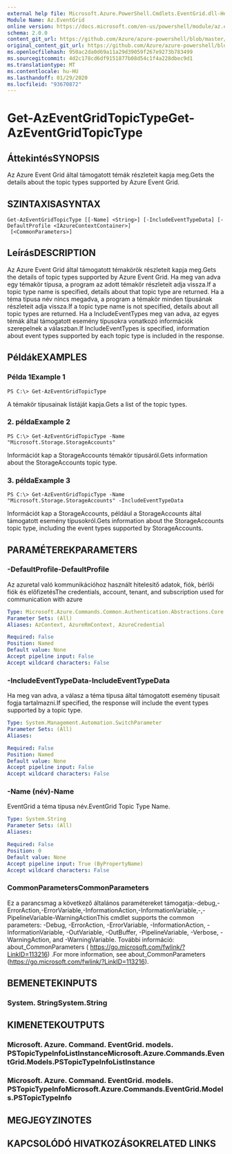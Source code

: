 ```yaml
---
external help file: Microsoft.Azure.PowerShell.Cmdlets.EventGrid.dll-Help.xml
Module Name: Az.EventGrid
online version: https://docs.microsoft.com/en-us/powershell/module/az.eventgrid/get-azeventgridtopictype
schema: 2.0.0
content_git_url: https://github.com/Azure/azure-powershell/blob/master/src/EventGrid/EventGrid/help/Get-AzEventGridTopicType.md
original_content_git_url: https://github.com/Azure/azure-powershell/blob/master/src/EventGrid/EventGrid/help/Get-AzEventGridTopicType.md
ms.openlocfilehash: 950ac2da0d69a11a29d39059f267e9273b783499
ms.sourcegitcommit: 4d2c178cd6df9151877b08d54c1f4a228dbec9d1
ms.translationtype: MT
ms.contentlocale: hu-HU
ms.lasthandoff: 01/29/2020
ms.locfileid: "93670872"
---
```

# <span data-ttu-id="a523c-101">Get-AzEventGridTopicType</span><span class="sxs-lookup"><span data-stu-id="a523c-101">Get-AzEventGridTopicType</span></span>

## <span data-ttu-id="a523c-102">Áttekintés</span><span class="sxs-lookup"><span data-stu-id="a523c-102">SYNOPSIS</span></span>
<span data-ttu-id="a523c-103">Az Azure Event Grid által támogatott témák részleteit kapja meg.</span><span class="sxs-lookup"><span data-stu-id="a523c-103">Gets the details about the topic types supported by Azure Event Grid.</span></span>

## <span data-ttu-id="a523c-104">SZINTAXISA</span><span class="sxs-lookup"><span data-stu-id="a523c-104">SYNTAX</span></span>

```
Get-AzEventGridTopicType [[-Name] <String>] [-IncludeEventTypeData] [-DefaultProfile <IAzureContextContainer>]
 [<CommonParameters>]
```

## <span data-ttu-id="a523c-105">Leírás</span><span class="sxs-lookup"><span data-stu-id="a523c-105">DESCRIPTION</span></span>
<span data-ttu-id="a523c-106">Az Azure Event Grid által támogatott témakörök részleteit kapja meg.</span><span class="sxs-lookup"><span data-stu-id="a523c-106">Gets the details of topic types supported by Azure Event Grid.</span></span>
<span data-ttu-id="a523c-107">Ha meg van adva egy témakör típusa, a program az adott témakör részleteit adja vissza.</span><span class="sxs-lookup"><span data-stu-id="a523c-107">If a topic type name is specified, details about that topic type are returned.</span></span>
<span data-ttu-id="a523c-108">Ha a téma típusa név nincs megadva, a program a témakör minden típusának részleteit adja vissza.</span><span class="sxs-lookup"><span data-stu-id="a523c-108">If a topic type name is not specified, details about all topic types are returned.</span></span>
<span data-ttu-id="a523c-109">Ha a IncludeEventTypes meg van adva, az egyes témák által támogatott esemény típusokra vonatkozó információk szerepelnek a válaszban.</span><span class="sxs-lookup"><span data-stu-id="a523c-109">If IncludeEventTypes is specified, information about event types supported by each topic type is included in the response.</span></span>

## <span data-ttu-id="a523c-110">Példák</span><span class="sxs-lookup"><span data-stu-id="a523c-110">EXAMPLES</span></span>

### <span data-ttu-id="a523c-111">Példa 1</span><span class="sxs-lookup"><span data-stu-id="a523c-111">Example 1</span></span>
```
PS C:\> Get-AzEventGridTopicType
```

<span data-ttu-id="a523c-112">A témakör típusainak listáját kapja.</span><span class="sxs-lookup"><span data-stu-id="a523c-112">Gets a list of the topic types.</span></span>

### <span data-ttu-id="a523c-113">2. példa</span><span class="sxs-lookup"><span data-stu-id="a523c-113">Example 2</span></span>
```
PS C:\> Get-AzEventGridTopicType -Name "Microsoft.Storage.StorageAccounts"
```

<span data-ttu-id="a523c-114">Információt kap a StorageAccounts témakör típusáról.</span><span class="sxs-lookup"><span data-stu-id="a523c-114">Gets information about the StorageAccounts topic type.</span></span>

### <span data-ttu-id="a523c-115">3. példa</span><span class="sxs-lookup"><span data-stu-id="a523c-115">Example 3</span></span>
```
PS C:\> Get-AzEventGridTopicType -Name "Microsoft.Storage.StorageAccounts" -IncludeEventTypeData
```

<span data-ttu-id="a523c-116">Információt kap a StorageAccounts, például a StorageAccounts által támogatott esemény típusokról.</span><span class="sxs-lookup"><span data-stu-id="a523c-116">Gets information about the StorageAccounts topic type, including the event types supported by StorageAccounts.</span></span>

## <span data-ttu-id="a523c-117">PARAMÉTEREK</span><span class="sxs-lookup"><span data-stu-id="a523c-117">PARAMETERS</span></span>

### <span data-ttu-id="a523c-118">-DefaultProfile</span><span class="sxs-lookup"><span data-stu-id="a523c-118">-DefaultProfile</span></span>
<span data-ttu-id="a523c-119">Az azuretal való kommunikációhoz használt hitelesítő adatok, fiók, bérlői fiók és előfizetés</span><span class="sxs-lookup"><span data-stu-id="a523c-119">The credentials, account, tenant, and subscription used for communication with azure</span></span>

```yaml
Type: Microsoft.Azure.Commands.Common.Authentication.Abstractions.Core.IAzureContextContainer
Parameter Sets: (All)
Aliases: AzContext, AzureRmContext, AzureCredential

Required: False
Position: Named
Default value: None
Accept pipeline input: False
Accept wildcard characters: False
```

### <span data-ttu-id="a523c-120">-IncludeEventTypeData</span><span class="sxs-lookup"><span data-stu-id="a523c-120">-IncludeEventTypeData</span></span>
<span data-ttu-id="a523c-121">Ha meg van adva, a válasz a téma típusa által támogatott esemény típusait fogja tartalmazni.</span><span class="sxs-lookup"><span data-stu-id="a523c-121">If specified, the response will include the event types supported by a topic type.</span></span>

```yaml
Type: System.Management.Automation.SwitchParameter
Parameter Sets: (All)
Aliases:

Required: False
Position: Named
Default value: None
Accept pipeline input: False
Accept wildcard characters: False
```

### <span data-ttu-id="a523c-122">-Name (név)</span><span class="sxs-lookup"><span data-stu-id="a523c-122">-Name</span></span>
<span data-ttu-id="a523c-123">EventGrid a téma típusa név.</span><span class="sxs-lookup"><span data-stu-id="a523c-123">EventGrid Topic Type Name.</span></span>

```yaml
Type: System.String
Parameter Sets: (All)
Aliases:

Required: False
Position: 0
Default value: None
Accept pipeline input: True (ByPropertyName)
Accept wildcard characters: False
```

### <span data-ttu-id="a523c-124">CommonParameters</span><span class="sxs-lookup"><span data-stu-id="a523c-124">CommonParameters</span></span>
<span data-ttu-id="a523c-125">Ez a parancsmag a következő általános paramétereket támogatja:-debug,-ErrorAction,-ErrorVariable,-InformationAction,-InformationVariable,-,-PipelineVariable-WarningAction</span><span class="sxs-lookup"><span data-stu-id="a523c-125">This cmdlet supports the common parameters: -Debug, -ErrorAction, -ErrorVariable, -InformationAction, -InformationVariable, -OutVariable, -OutBuffer, -PipelineVariable, -Verbose, -WarningAction, and -WarningVariable.</span></span> <span data-ttu-id="a523c-126">További információ: about_CommonParameters ( https://go.microsoft.com/fwlink/?LinkID=113216) .</span><span class="sxs-lookup"><span data-stu-id="a523c-126">For more information, see about_CommonParameters (https://go.microsoft.com/fwlink/?LinkID=113216).</span></span>

## <span data-ttu-id="a523c-127">BEMENETEK</span><span class="sxs-lookup"><span data-stu-id="a523c-127">INPUTS</span></span>

### <span data-ttu-id="a523c-128">System. String</span><span class="sxs-lookup"><span data-stu-id="a523c-128">System.String</span></span>

## <span data-ttu-id="a523c-129">KIMENETEK</span><span class="sxs-lookup"><span data-stu-id="a523c-129">OUTPUTS</span></span>

### <span data-ttu-id="a523c-130">Microsoft. Azure. Command. EventGrid. models. PSTopicTypeInfoListInstance</span><span class="sxs-lookup"><span data-stu-id="a523c-130">Microsoft.Azure.Commands.EventGrid.Models.PSTopicTypeInfoListInstance</span></span>

### <span data-ttu-id="a523c-131">Microsoft. Azure. Command. EventGrid. models. PSTopicTypeInfo</span><span class="sxs-lookup"><span data-stu-id="a523c-131">Microsoft.Azure.Commands.EventGrid.Models.PSTopicTypeInfo</span></span>

## <span data-ttu-id="a523c-132">MEGJEGYZI</span><span class="sxs-lookup"><span data-stu-id="a523c-132">NOTES</span></span>

## <span data-ttu-id="a523c-133">KAPCSOLÓDÓ HIVATKOZÁSOK</span><span class="sxs-lookup"><span data-stu-id="a523c-133">RELATED LINKS</span></span>
